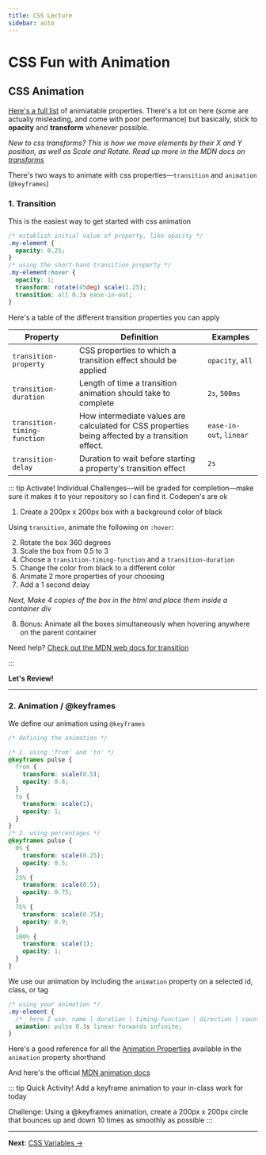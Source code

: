 ```yaml
---
title: CSS Lecture
sidebar: auto
---
```


# CSS Fun with Animation

## CSS Animation

[Here's a full list](https://developer.mozilla.org/en-US/docs/Web/CSS/CSS_animated_properties) of animiatable properties. There's a lot on here (some are actually misleading, and come with poor performance) but basically, stick to <b>opacity</b> and <b>transform</b> whenever possible.

<i>New to css transforms? This is how we move elements by their X and Y position, as well as Scale and Rotate. Read up more in the MDN docs on [transforms](https://developer.mozilla.org/en-US/docs/Web/CSS/transform)</i>

There's two ways to animate with css properties—`transition` and `animation` (`@keyframes`)

### 1. Transition

This is the easiest way to get started with css animation

```css
/* establish initial value of property, like opacity */
.my-element {
  opacity: 0.25;
}
/* using the short-hand transition property */
.my-element:hover {
  opacity: 1;
  transform: rotate(45deg) scale(1.25);
  transition: all 0.3s ease-in-out;
}
```

Here's a table of the different transition properties you can apply

| Property                     | Definition                                                                                       | Examples                |
| ---------------------------- | ------------------------------------------------------------------------------------------------ | ----------------------- |
| `transition-property`        | CSS properties to which a transition effect should be applied                                    | `opacity`, `all`        |
| `transition-duration`        | Length of time a transition animation should take to complete                                    | `2s`, `500ms`           |
| `transition-timing-function` | How intermediate values are calculated for CSS properties being affected by a transition effect. | `ease-in-out`, `linear` |
| `transition-delay`           | Duration to wait before starting a property's transition effect                                  | `2s`                    |

::: tip Activate!
Individual Challenges—will be graded for completion—make sure it makes it to your repository so I can find it. Codepen's are ok

1. Create a 200px x 200px box with a background color of black

Using `transition`, animate the following on `:hover`:

2. Rotate the box 360 degrees
3. Scale the box from 0.5 to 3
4. Choose a `transition-timing-function` and a `transition-duration`
5. Change the color from black to a different color
6. Animate 2 more properties of your choosing
7. Add a 1 second delay

<i>Next, Make 4 copies of the box in the html and place them inside a container div</i>

8. Bonus: Animate all the boxes simultaneously when hovering anywhere on the parent container

Need help? [Check out the MDN web docs for transition](https://developer.mozilla.org/en-US/docs/Web/CSS/transition)

:::

<b>Let's Review!</b>

---

### 2. Animation / @keyframes

We define our animation using `@keyframes`

```css
/* defining the animation */

/* 1. using 'from' and 'to' */
@keyframes pulse {
  from {
    transform: scale(0.5);
    opacity: 0.8;
  }
  to {
    transform: scale(1);
    opacity: 1;
  }
}
/* 2. using percentages */
@keyframes pulse {
  0% {
    transform: scale(0.25);
    opacity: 0.5;
  }
  25% {
    transform: scale(0.5);
    opacity: 0.75;
  }
  75% {
    transform: scale(0.75);
    opacity: 0.9;
  }
  100% {
    transform: scale(1);
    opacity: 1;
  }
}
```

We use our animation by including the `animation` property on a selected id, class, or tag

```css
/* using your animation */
.my-element {
  /*  here I use: name | duration | timing-function | direction | count*/
  animation: pulse 0.3s linear forwards infinite;
}
```

Here's a good reference for all the [Animation Properties](https://www.sitepoint.com/how-to-get-started-with-css-animation/#animation-properties) available in the `animation` property shorthand

And here's the official [MDN animation docs](https://developer.mozilla.org/en-US/docs/Web/CSS/animation)

::: tip Quick Activity!
Add a keyframe animation to your in-class work for today

Challenge: Using a @keyframes animation, create a 200px x 200px circle that bounces up and down 10 times as smoothly as possible
:::

---

<b>Next</b>: [CSS Variables →](./lesson-5b)
